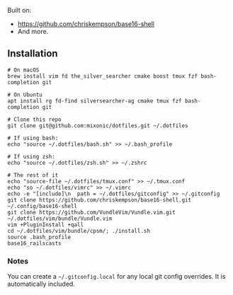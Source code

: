 Built on:

* https://github.com/chriskempson/base16-shell
* And more.

## Installation

```
# On macOS
brew install vim fd the_silver_searcher cmake boost tmux fzf bash-completion git

# On Ubuntu
apt install rg fd-find silversearcher-ag cmake tmux fzf bash-completion git

# Clone this repo
git clone git@github.com:mixonic/dotfiles.git ~/.dotfiles

# If using bash:
echo "source ~/.dotfiles/bash.sh" >> ~/.bash_profile

# If using zsh:
echo "source ~/.dotfiles/zsh.sh" >> ~/.zshrc

# The rest of it
echo "source-file ~/.dotfiles/tmux.conf" >> ~/.tmux.conf
echo "so ~/.dotfiles/vimrc" >> ~/.vimrc
echo -e "[include]\n  path = ~/.dotfiles/gitconfig" >> ~/.gitconfig
git clone https://github.com/chriskempson/base16-shell.git ~/.config/base16-shell
git clone https://github.com/VundleVim/Vundle.vim.git ~/.dotfiles/vim/bundle/Vundle.vim
vim +PluginInstall +qall
cd ~/.dotfiles/vim/bundle/cpsm/; ./install.sh
source .bash_profile
base16_railscasts
```

### Notes

You can create a `~/.gitconfig.local` for any local git config overrides. It
is automatically included.
